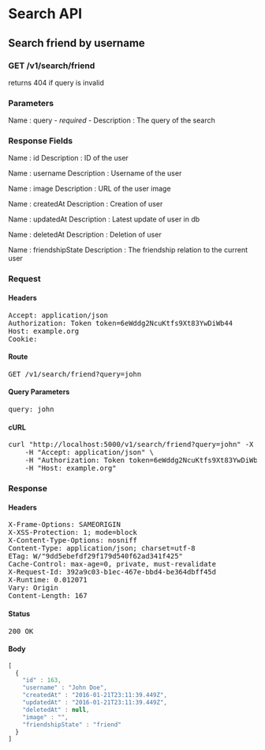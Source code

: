 # Search API

## Search friend by username

### GET /v1/search/friend

returns 404 if query is invalid



### Parameters

Name : query *- required -*
Description : The query of the search


### Response Fields

Name : id
Description : ID of the user

Name : username
Description : Username of the user

Name : image
Description : URL of the user image

Name : createdAt
Description : Creation of user

Name : updatedAt
Description : Latest update of user in db

Name : deletedAt
Description : Deletion of user

Name : friendshipState
Description : The friendship relation to the current user

### Request

#### Headers

<pre>Accept: application/json
Authorization: Token token=6eWddg2NcuKtfs9Xt83YwDiWb44
Host: example.org
Cookie: </pre>

#### Route

<pre>GET /v1/search/friend?query=john</pre>

#### Query Parameters

<pre>query: john</pre>

#### cURL

<pre class="request">curl &quot;http://localhost:5000/v1/search/friend?query=john&quot; -X GET \
	-H &quot;Accept: application/json&quot; \
	-H &quot;Authorization: Token token=6eWddg2NcuKtfs9Xt83YwDiWb44&quot; \
	-H &quot;Host: example.org&quot;</pre>

### Response

#### Headers

<pre>X-Frame-Options: SAMEORIGIN
X-XSS-Protection: 1; mode=block
X-Content-Type-Options: nosniff
Content-Type: application/json; charset=utf-8
ETag: W/&quot;9dd5ebefdf29f179d540f62ad341f425&quot;
Cache-Control: max-age=0, private, must-revalidate
X-Request-Id: 392a9c03-b1ec-467e-bbd4-be364dbff45d
X-Runtime: 0.012071
Vary: Origin
Content-Length: 167</pre>

#### Status

<pre>200 OK</pre>

#### Body

```javascript
[
  {
    "id" : 163,
    "username" : "John Doe",
    "createdAt" : "2016-01-21T23:11:39.449Z",
    "updatedAt" : "2016-01-21T23:11:39.449Z",
    "deletedAt" : null,
    "image" : "",
    "friendshipState" : "friend"
  }
]
```
